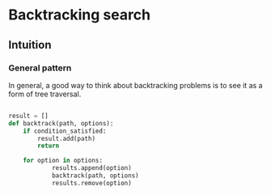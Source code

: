 # Backtracking search

## Intuition

### General pattern

In general, a good way to think about backtracking problems is to see it as a form of tree traversal.

```python

result = []
def backtrack(path, options):
    if condition_satisfied:
        result.add(path)
        return

    for option in options:
            results.append(option)
            backtrack(path, options)
            results.remove(option)
```
